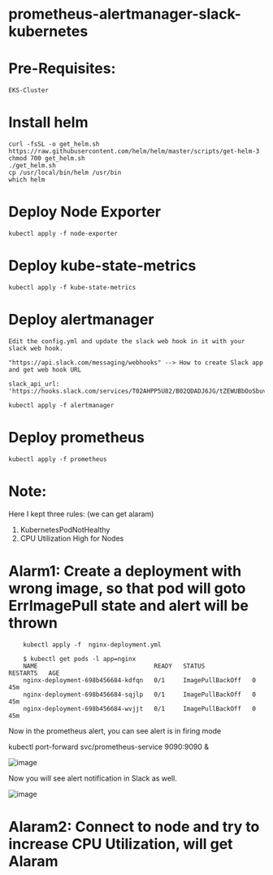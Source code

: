 # prometheus-alertmanager-slack-kubernetes

# Pre-Requisites:
    EKS-Cluster
# Install helm 
    curl -fsSL -o get_helm.sh https://raw.githubusercontent.com/helm/helm/master/scripts/get-helm-3
    chmod 700 get_helm.sh
    ./get_helm.sh
    cp /usr/local/bin/helm /usr/bin
    which helm
    
# Deploy Node Exporter 
    kubectl apply -f node-exporter
# Deploy kube-state-metrics
    kubectl apply -f kube-state-metrics
# Deploy alertmanager

    Edit the config.yml and update the slack web hook in it with your slack web hook.
    
    "https://api.slack.com/messaging/webhooks" --> How to create Slack app and get web hook URL
    
    slack_api_url: 'https://hooks.slack.com/services/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'

    kubectl apply -f alertmanager
# Deploy prometheus
    kubectl apply -f prometheus
# Note:
  Here I kept three rules: (we can get alaram)
  1. KubernetesPodNotHealthy
  2. CPU Utilization High for Nodes

# Alarm1: Create a deployment with wrong image, so that pod will goto ErrImagePull state and alert will be thrown

        kubectl apply -f  nginx-deployment.yml

        $ kubectl get pods -l app=nginx
        NAME                                READY   STATUS             RESTARTS   AGE
        nginx-deployment-698b456684-kdfqn   0/1     ImagePullBackOff   0          45m
        nginx-deployment-698b456684-sqjlp   0/1     ImagePullBackOff   0          45m
        nginx-deployment-698b456684-wvjjt   0/1     ImagePullBackOff   0          45m

Now in the prometheus alert, you can see alert is in firing mode

kubectl port-forward svc/prometheus-service   9090:9090 &

![image](https://user-images.githubusercontent.com/74225291/224524435-49a06316-f7c2-4307-bf16-d92a7a4dc30a.png)


Now you will see alert notification in Slack as well.

![image](https://user-images.githubusercontent.com/74225291/224524403-e6b55e7c-7dc6-4fee-a58f-8c886e305db1.png)

# Alaram2: Connect to node and try to increase CPU Utilization, will get Alaram
